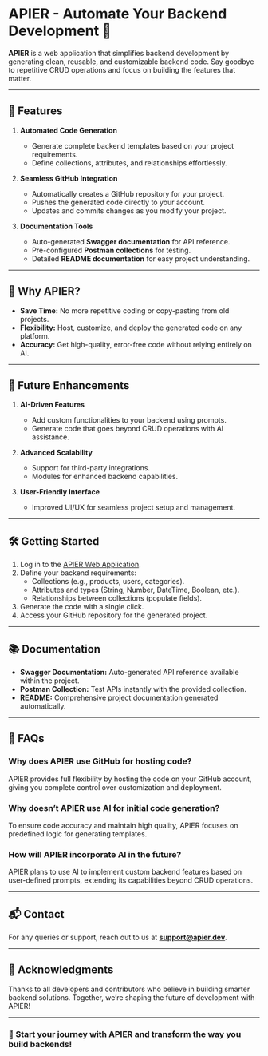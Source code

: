 # APIER - Automate Your Backend Development 🚀

**APIER** is a web application that simplifies backend development by generating clean, reusable, and customizable backend code. Say goodbye to repetitive CRUD operations and focus on building the features that matter. 

---

## 🌟 Features

1. **Automated Code Generation**
   - Generate complete backend templates based on your project requirements.
   - Define collections, attributes, and relationships effortlessly.

2. **Seamless GitHub Integration**
   - Automatically creates a GitHub repository for your project.
   - Pushes the generated code directly to your account.
   - Updates and commits changes as you modify your project.

3. **Documentation Tools**
   - Auto-generated **Swagger documentation** for API reference.
   - Pre-configured **Postman collections** for testing.
   - Detailed **README documentation** for easy project understanding.

---

## 🎯 Why APIER?

- **Save Time:** No more repetitive coding or copy-pasting from old projects.
- **Flexibility:** Host, customize, and deploy the generated code on any platform.
- **Accuracy:** Get high-quality, error-free code without relying entirely on AI.

---

## 🔮 Future Enhancements

1. **AI-Driven Features**
   - Add custom functionalities to your backend using prompts.
   - Generate code that goes beyond CRUD operations with AI assistance.

2. **Advanced Scalability**
   - Support for third-party integrations.
   - Modules for enhanced backend capabilities.

3. **User-Friendly Interface**
   - Improved UI/UX for seamless project setup and management.

---

## 🛠️ Getting Started

1. Log in to the [APIER Web Application](https://www.apier.dev).
2. Define your backend requirements:
   - Collections (e.g., products, users, categories).
   - Attributes and types (String, Number, DateTime, Boolean, etc.).
   - Relationships between collections (populate fields).
3. Generate the code with a single click.
4. Access your GitHub repository for the generated project.

---

## 📚 Documentation

- **Swagger Documentation:** Auto-generated API reference available within the project.
- **Postman Collection:** Test APIs instantly with the provided collection.
- **README:** Comprehensive project documentation generated automatically.

---

## 🧠 FAQs

### Why does APIER use GitHub for hosting code?
APIER provides full flexibility by hosting the code on your GitHub account, giving you complete control over customization and deployment.

### Why doesn’t APIER use AI for initial code generation?
To ensure code accuracy and maintain high quality, APIER focuses on predefined logic for generating templates.

### How will APIER incorporate AI in the future?
APIER plans to use AI to implement custom backend features based on user-defined prompts, extending its capabilities beyond CRUD operations.

---

## 📬 Contact

For any queries or support, reach out to us at **support@apier.dev**.

---

## 🌈 Acknowledgments

Thanks to all developers and contributors who believe in building smarter backend solutions. Together, we’re shaping the future of development with APIER!

---

### 🚀 Start your journey with APIER and transform the way you build backends!
